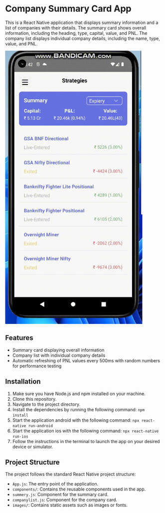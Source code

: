 # Company Summary Card App

This is a React Native application that displays summary information and a list of companies with their details. The summary card shows overall information, including the heading, type, capital, value, and PNL. The company list displays individual company details, including the name, type, value, and PNL.

![Demo GIF](./summarygif.gif)

## Features

- Summary card displaying overall information
- Company list with individual company details
- Automatic refreshing of PNL values every 500ms with random numbers for performance testing

## Installation

1. Make sure you have Node.js and npm installed on your machine.
2. Clone this repository.
3. Navigate to the project directory.
4. Install the dependencies by running the following command: `npm install`
5. Start the application android with the following command: `npx react-native run-android`
6. Start the application ios with the following command: `npx react-native run-ios`
7. Follow the instructions in the terminal to launch the app on your desired device or simulator.

## Project Structure

The project follows the standard React Native project structure:

- `App.js`: The entry point of the application.
- `components/`: Contains the reusable components used in the app.
 - `summery.js`: Component for the summary card.
 - `companylist.js`: Component for the company card.
- `images/`: Contains static assets such as images or fonts.
